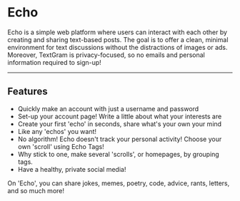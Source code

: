 # Echo

Echo is a simple web platform where users can interact with each other by creating and sharing text-based posts. The goal is to offer a clean, minimal environment for text discussions without the distractions of images or ads. Moreover, TextGram is privacy-focused, so no emails and personal information required to sign-up!

---

## Features

- Quickly make an account with just a username and password
- Set-up your account page! Write a little about what your interests are
- Create your first 'echo' in seconds, share what's your own your mind
- Like any 'echos' you want!
- No algorithm! Echo doesn't track your personal activity! Choose your own 'scroll' using Echo Tags!
- Why stick to one, make several 'scrolls', or homepages, by grouping tags.
- Have a healthy, private social media!

On 'Echo', you can share jokes, memes, poetry, code, advice, rants, letters, and so much more!

